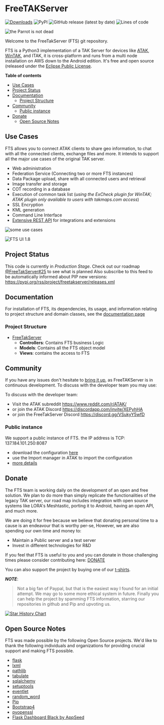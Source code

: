 # FreeTAKServer
[![Downloads](https://pepy.tech/badge/freetakserver)](https://pepy.tech/project/freetakserver) ![PyPI](https://img.shields.io/pypi/v/FreeTAKServer) ![GitHub release (latest by date)](https://img.shields.io/github/v/release/FreeTAKTeam/FreeTakServer) ![Lines of code](https://img.shields.io/tokei/lines/github.com/FreeTAKTeam/FreeTakServer)

![the Parrot is not dead](https://user-images.githubusercontent.com/60719165/226138056-a2b1076c-fd4c-4488-b330-55e57f9ecc78.png)

Welcome to the FreeTakServer (FTS) git repository.

FTS is a Python3 implementation of a TAK Server for devices like [ATAK](https://play.google.com/store/apps/details?id=com.atakmap.app.civ), [WinTAK](https://1drv.ms/u/s!AtMVrrXVTu4YgSanKtSHIslxfRu5?e=ftVio7), and ITAK, it is cross-platform and runs from a multi node installation on AWS down to the Android edition.
It's free and open source (released under the [Eclipse Public License](https://www.eclipse.org/legal/epl-2.0/).

**Table of contents**
<!---toc start-->

* [Use Cases](#use-cases)
* [Project Status](#project-status)
* [Documentation](#documentation)
  * [Project Structure](#project-structure)
* [Community](#community)
  * [Public instance](#public-instance)
* [Donate](#donate)
  * [Open Source Notes](#open-source-notes)

<!---toc end-->

## Use Cases

FTS allows you to connect ATAK clients to share geo information, to chat with all the connected clients, exchange files and more.
It intends to support all the major use cases of the original TAK server.

- Web administration
- Federation Service (Connecting two or more FTS instances)
- Data Package upload, share with all connected users and retrieval
- Image transfer and storage
- COT recording in a database
- Execution of common task list (_using the ExCheck plugin for WinTAK; ATAK plugin only available to users with takmaps.com access_)
- SSL Encryption
- KML generation
- Command Line Interface
- [Extensive REST API](https://freetakteam.github.io/FreeTAKServer-User-Docs/API/REST_APIDoc/) for integrations and extensions

![some use cases](https://github.com/Tapawingo/TAKlib/blob/master/docs/FreeTakServer%20specs/FreeTak%20Use%20Case%20model.png?raw=true)

![FTS UI 1.8](https://user-images.githubusercontent.com/60719165/118400921-0731e180-b63a-11eb-976e-c38ee052a013.png)

## Project Status

This code is currently in _Production Stage_.
Check out our roadmap [@FreeTakServer#25](https://github.com/FreeTAKTeam/FreeTakServer/issues/25) to see what is planned
Also subscribe to this feed to be automatically informed about PIP new versions:
<https://pypi.org/rss/project/freetakserver/releases.xml>

## Documentation

For installation of FTS, its dependencies, its usage, and information relating to project structure and domain classes, see the [documentation page](https://freetakteam.github.io/FreeTAKServer-User-Docs/)

### Project Structure

- [FreeTakServer](./FreeTAKServer/)
  - **Controllers**: Contains FTS business Logic
  - **Models**: Contains all the FTS object model
  - **Views**: contains the access to FTS

## Community

If you have any issues don't hesitate to [bring it up](https://github.com/Tapawingo/FreeTakServer/issues), as FreeTAKServer is in continuous development.
To discuss with the developer team you may use:

To discuss with the developer team:

- Visit the ATAK subreddit
  <https://www.reddit.com/r/ATAK/>
- or join the ATAK Discord
  <https://discordapp.com/invite/XEPyhHA>
- or join the FreeTakServer Discord
  <https://discord.gg/VSukyY5wfD>

### Public instance

We support a public instance of FTS.
the IP address is TCP: 137.184.101.250:8087

- download the configuration [here](https://drive.google.com/file/d/1IK1LfPN13EWikHaMyOuDDwIerNGz-Wli/view?usp=sharing)
- use the Import manager in ATAK to import the configuration
- [more details](https://freetakteam.github.io/FreeTAKServer-User-Docs/Usage/Connecting_ATAK/)

## Donate

The FTS team is working daily on the development of an open and free solution. We plan to do more than simply replicate the functionalities of the legacy TAK server, our road map includes integration with open source systems like LORA's Meshtastic, porting it to Android, having an open API, and much more.

We are doing it for free because we believe that donating personal time to a cause is an endeavour that is worthy per-se, However, we are also spending our own time and money to:

- Maintain a Public server and a test server
- Invest in different technologies for R&D

If you feel that FTS is useful to you and you can donate in those challenging times please consider contributing here:
[DONATE](https://www.paypal.com/cgi-bin/webscr?cmd=_donations&business=brothercorvo%40gmail.com&item_name=FreeTAKServer+R%26D&currency_code=CAD&source=url)

You can also support the project by buying one of our [t-shirts](http://tee.pub/lic/elARpZYCmaw).

**_NOTE_**:

> Not a big fan of Paypal, but that is the easiest way I found for an initial attempt. We may go to some more ethical system in future.
> Finally you can help the project by spamming FTS information, starring our repositories in github and Pip and upvoting us.

[![Star History Chart](https://api.star-history.com/svg?repos=FreeTAKTeam/FreeTakServer,tkuester/taky,TAK-Product-Center/Server&type=Date)](https://star-history.com/#FreeTAKTeam/FreeTakServer&tkuester/taky&TAK-Product-Center/Server&Date)

## Open Source Notes

FTS was made possible by the following Open Source projects.
We'd like to thank the following individuals and organizations for providing crucial support and making FTS possible.

- [flask](https://flask.palletsprojects.com/en/2.0.x/)
- [lxml](https://lxml.de/)
- [pathlib](https://pathlib.readthedocs.io/en/pep428/)
- [tabulate](https://pypi.org/project/tabulate/)
- [sqlalchemy](https://www.sqlalchemy.org/)
- [setuptools](https://pypi.org/project/setuptools/)
- [eventlet](https://eventlet.net/)
- [random_word](https://pypi.org/project/Random-Word/)
- [Pip](https://pypi.org/project/pip/)
- [Bootstrap4](https://getbootstrap.com/)
- [pyopenssl](https://pypi.org/project/pyOpenSSL/)
- [Flask Dashboard Black by AppSeed](https://github.com/app-generator/flask-black-dashboard)
